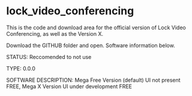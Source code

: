 # lock_video_conferencing
This is the code and download area for the official version of Lock Video Conferencing, as well as the Version X.


Download the GITHUB folder and open. Software information below.

STATUS: Reccomended to not use

TYPE: 0.0.0

SOFTWARE DESCRIPTION: Mega Free Version (default) UI not present FREE, Mega X Version UI under development FREE
